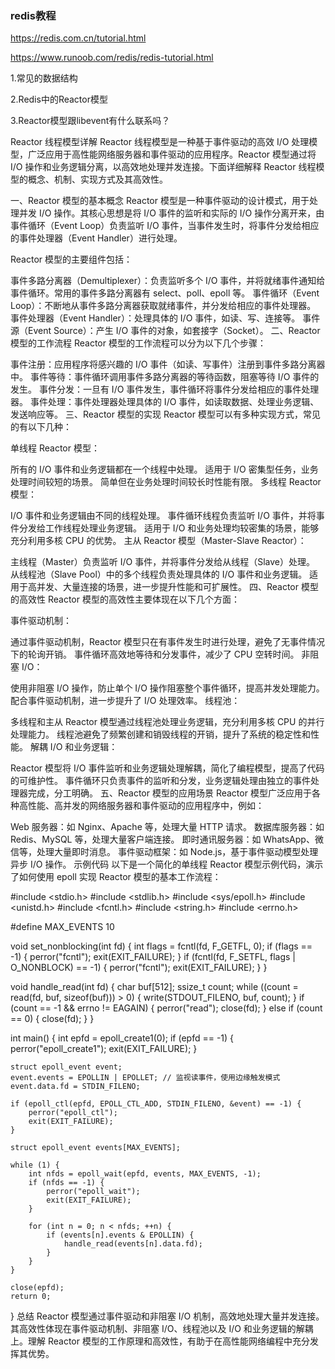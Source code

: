 ### redis教程
https://redis.com.cn/tutorial.html

https://www.runoob.com/redis/redis-tutorial.html


1.常见的数据结构

2.Redis中的Reactor模型

3.Reactor模型跟libevent有什么联系吗？


Reactor 线程模型详解
Reactor 线程模型是一种基于事件驱动的高效 I/O 处理模型，广泛应用于高性能网络服务器和事件驱动的应用程序。Reactor 模型通过将 I/O 操作和业务逻辑分离，以高效地处理并发连接。下面详细解释 Reactor 线程模型的概念、机制、实现方式及其高效性。

一、Reactor 模型的基本概念
Reactor 模型是一种事件驱动的设计模式，用于处理并发 I/O 操作。其核心思想是将 I/O 事件的监听和实际的 I/O 操作分离开来，由事件循环（Event Loop）负责监听 I/O 事件，当事件发生时，将事件分发给相应的事件处理器（Event Handler）进行处理。

Reactor 模型的主要组件包括：

事件多路分离器（Demultiplexer）：负责监听多个 I/O 事件，并将就绪事件通知给事件循环。常用的事件多路分离器有 select、poll、epoll 等。
事件循环（Event Loop）：不断地从事件多路分离器获取就绪事件，并分发给相应的事件处理器。
事件处理器（Event Handler）：处理具体的 I/O 事件，如读、写、连接等。
事件源（Event Source）：产生 I/O 事件的对象，如套接字（Socket）。
二、Reactor 模型的工作流程
Reactor 模型的工作流程可以分为以下几个步骤：

事件注册：应用程序将感兴趣的 I/O 事件（如读、写事件）注册到事件多路分离器中。
事件等待：事件循环调用事件多路分离器的等待函数，阻塞等待 I/O 事件的发生。
事件分发：一旦有 I/O 事件发生，事件循环将事件分发给相应的事件处理器。
事件处理：事件处理器处理具体的 I/O 事件，如读取数据、处理业务逻辑、发送响应等。
三、Reactor 模型的实现
Reactor 模型可以有多种实现方式，常见的有以下几种：

单线程 Reactor 模型：

所有的 I/O 事件和业务逻辑都在一个线程中处理。
适用于 I/O 密集型任务，业务处理时间较短的场景。
简单但在业务处理时间较长时性能有限。
多线程 Reactor 模型：

I/O 事件和业务逻辑由不同的线程处理。
事件循环线程负责监听 I/O 事件，并将事件分发给工作线程处理业务逻辑。
适用于 I/O 和业务处理均较密集的场景，能够充分利用多核 CPU 的优势。
主从 Reactor 模型（Master-Slave Reactor）：

主线程（Master）负责监听 I/O 事件，并将事件分发给从线程（Slave）处理。
从线程池（Slave Pool）中的多个线程负责处理具体的 I/O 事件和业务逻辑。
适用于高并发、大量连接的场景，进一步提升性能和可扩展性。
四、Reactor 模型的高效性
Reactor 模型的高效性主要体现在以下几个方面：

事件驱动机制：

通过事件驱动机制，Reactor 模型只在有事件发生时进行处理，避免了无事件情况下的轮询开销。
事件循环高效地等待和分发事件，减少了 CPU 空转时间。
非阻塞 I/O：

使用非阻塞 I/O 操作，防止单个 I/O 操作阻塞整个事件循环，提高并发处理能力。
配合事件驱动机制，进一步提升了 I/O 处理效率。
线程池：

多线程和主从 Reactor 模型通过线程池处理业务逻辑，充分利用多核 CPU 的并行处理能力。
线程池避免了频繁创建和销毁线程的开销，提升了系统的稳定性和性能。
解耦 I/O 和业务逻辑：

Reactor 模型将 I/O 事件监听和业务逻辑处理解耦，简化了编程模型，提高了代码的可维护性。
事件循环只负责事件的监听和分发，业务逻辑处理由独立的事件处理器完成，分工明确。
五、Reactor 模型的应用场景
Reactor 模型广泛应用于各种高性能、高并发的网络服务器和事件驱动的应用程序中，例如：

Web 服务器：如 Nginx、Apache 等，处理大量 HTTP 请求。
数据库服务器：如 Redis、MySQL 等，处理大量客户端连接。
即时通讯服务器：如 WhatsApp、微信等，处理大量即时消息。
事件驱动框架：如 Node.js，基于事件驱动模型处理异步 I/O 操作。
示例代码
以下是一个简化的单线程 Reactor 模型示例代码，演示了如何使用 epoll 实现 Reactor 模型的基本工作流程：

#include <stdio.h>
#include <stdlib.h>
#include <sys/epoll.h>
#include <unistd.h>
#include <fcntl.h>
#include <string.h>
#include <errno.h>
 
#define MAX_EVENTS 10
 
void set_nonblocking(int fd) {
    int flags = fcntl(fd, F_GETFL, 0);
    if (flags == -1) {
        perror("fcntl");
        exit(EXIT_FAILURE);
    }
    if (fcntl(fd, F_SETFL, flags | O_NONBLOCK) == -1) {
        perror("fcntl");
        exit(EXIT_FAILURE);
    }
}
 
void handle_read(int fd) {
    char buf[512];
    ssize_t count;
    while ((count = read(fd, buf, sizeof(buf))) > 0) {
        write(STDOUT_FILENO, buf, count);
    }
    if (count == -1 && errno != EAGAIN) {
        perror("read");
        close(fd);
    } else if (count == 0) {
        close(fd);
    }
}
 
int main() {
    int epfd = epoll_create1(0);
    if (epfd == -1) {
        perror("epoll_create1");
        exit(EXIT_FAILURE);
    }
 
    struct epoll_event event;
    event.events = EPOLLIN | EPOLLET; // 监视读事件，使用边缘触发模式
    event.data.fd = STDIN_FILENO;
 
    if (epoll_ctl(epfd, EPOLL_CTL_ADD, STDIN_FILENO, &event) == -1) {
        perror("epoll_ctl");
        exit(EXIT_FAILURE);
    }
 
    struct epoll_event events[MAX_EVENTS];
 
    while (1) {
        int nfds = epoll_wait(epfd, events, MAX_EVENTS, -1);
        if (nfds == -1) {
            perror("epoll_wait");
            exit(EXIT_FAILURE);
        }
 
        for (int n = 0; n < nfds; ++n) {
            if (events[n].events & EPOLLIN) {
                handle_read(events[n].data.fd);
            }
        }
    }
 
    close(epfd);
    return 0;
}
总结
Reactor 模型通过事件驱动和非阻塞 I/O 机制，高效地处理大量并发连接。其高效性体现在事件驱动机制、非阻塞 I/O、线程池以及 I/O 和业务逻辑的解耦上。理解 Reactor 模型的工作原理和高效性，有助于在高性能网络编程中充分发挥其优势。
